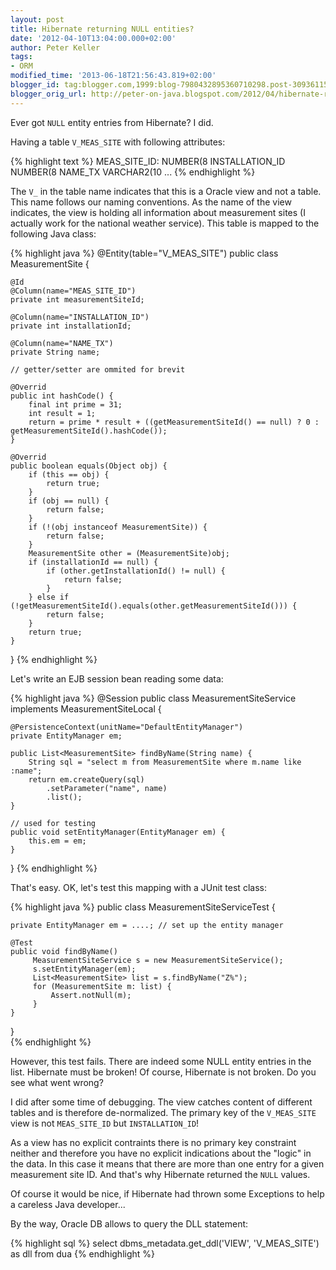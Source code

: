 ```yaml
---
layout: post
title: Hibernate returning NULL entities?
date: '2012-04-10T13:04:00.000+02:00'
author: Peter Keller
tags:
- ORM
modified_time: '2013-06-18T21:56:43.819+02:00'
blogger_id: tag:blogger.com,1999:blog-7980432895360710298.post-3093611572025737001
blogger_orig_url: http://peter-on-java.blogspot.com/2012/04/hibernate-returning-null-entities.html
---
```


Ever got `NULL` entity entries from Hibernate? I did. 

Having a table `V_MEAS_SITE` with following attributes: 

{% highlight text %} 
MEAS_SITE_ID:     NUMBER(8
INSTALLATION_ID   NUMBER(8
NAME_TX           VARCHAR2(10
...
{% endhighlight %} 

The `V_` in the table name indicates that this is a Oracle view and not a table. 
This name follows our naming conventions. As the name of the view indicates, 
the view is holding all information about measurement sites (I actually work 
for the national weather service). This table is mapped to the following Java class: 

{% highlight java %} 
@Entity(table="V_MEAS_SITE")
public class MeasurementSite {

    @Id
    @Column(name="MEAS_SITE_ID")
    private int measurementSiteId;
    
    @Column(name="INSTALLATION_ID")
    private int installationId;

    @Column(name="NAME_TX")
    private String name;

    // getter/setter are ommited for brevit
    
    @Overrid
    public int hashCode() { 
        final int prime = 31;
        int result = 1;
        return = prime * result + ((getMeasurementSiteId() == null) ? 0 : getMeasurementSiteId().hashCode());
    }

    @Overrid
    public boolean equals(Object obj) { 
        if (this == obj) { 
            return true;
        }
        if (obj == null) { 
            return false;
        }
        if (!(obj instanceof MeasurementSite)) { 
            return false;
        }
        MeasurementSite other = (MeasurementSite)obj;
        if (installationId == null) {
            if (other.getInstallationId() != null) { 
                return false;
            }
        } else if (!getMeasurementSiteId().equals(other.getMeasurementSiteId())) { 
            return false;
        }
        return true;
    }
}
{% endhighlight %} 


Let\'s write an EJB session bean reading some data:

{% highlight java %} 
@Session
public class MeasurementSiteService implements MeasurementSiteLocal {

    @PersistenceContext(unitName="DefaultEntityManager")
    private EntityManager em;

    public List<MeasurementSite> findByName(String name) {
        String sql = "select m from MeasurementSite where m.name like :name";
        return em.createQuery(sql)
            .setParameter("name", name)
            .list();
    }

    // used for testing
    public void setEntityManager(EntityManager em) { 
        this.em = em;
    }

}
{% endhighlight %} 

That\'s easy. OK, let\'s test this mapping with a JUnit test class:

{% highlight java %} 
public class MeasurementSiteServiceTest {

    private EntityManager em = ....; // set up the entity manager  

    @Test
    public void findByName() 
         MeasurementSiteService s = new MeasurementSiteService();
         s.setEntityManager(em);
         List<MeasurementSite> list = s.findByName("Z%");
         for (MeasurementSite m: list) {
             Assert.notNull(m);
         }
    }
}         
{% endhighlight %} 

However, this test fails. There are indeed some NULL entity entries in the list. 
Hibernate must be broken! Of course, Hibernate is not broken. Do you see what went wrong? 

I did after some time of debugging. The view catches content of different tables and is 
therefore de-normalized. The primary key of the `V_MEAS_SITE` view is not `MEAS_SITE_ID` 
but `INSTALLATION_ID`! 

As a view has no explicit contraints there is no primary key constraint neither and therefore 
you have no explicit indications about the \"logic\" in the data. In this case it means that 
there are more than one entry for a given measurement site ID. And that\'s why Hibernate 
returned the `NULL` values. 

Of course it would be nice, if Hibernate had thrown some Exceptions to help 
a careless Java developer\... 

By the way, Oracle DB allows to query the DLL statement:

{% highlight sql %} 
select dbms_metadata.get_ddl('VIEW', 'V_MEAS_SITE') as dll from dua
{% endhighlight %} 
